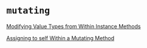 # `mutating`

[Modifying Value Types from Within Instance Methods](https://docs.swift.org/swift-book/LanguageGuide/Methods.html#ID239)

[Assigning to self Within a Mutating Method](https://docs.swift.org/swift-book/LanguageGuide/Methods.html#ID240)
